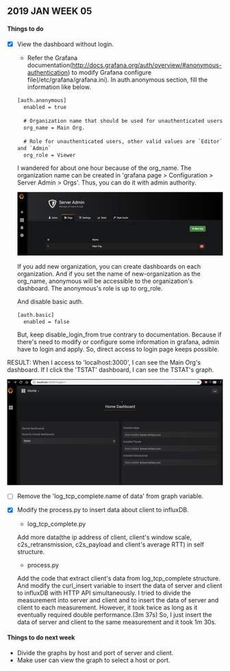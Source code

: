 ## 2019 JAN WEEK 05

#### Things to do

- [x] View the dashboard without login.

	- Refer the Grafana documentation(http://docs.grafana.org/auth/overview/#anonymous-authentication) to modify Grafana configure file(/etc/grafana/grafana.ini).
	In auth.anonymous section, fill the information like below.
	
	<pre><code>[auth.anonymous]
	enabled = true

	# Organization name that should be used for unauthenticated users
	org_name = Main Org.

	# Role for unauthenticated users, other valid values are `Editor` and `Admin`
	org_role = Viewer</pre></code>
	
	I wandered for about one hour because of the org_name. The organization name can be created in 'grafana page > Configuration > Server Admin > Orgs'. Thus, you can do it with admin authority. 

	![org_name](./img/org_name.png)

	If you add new organization, you can create dashboards on each organization. And if you set the name of new-organization as the org_name, anonymous will be accessible to the organization's dashboard. The anonymous's role is up to org_role.

	And disable basic auth.

	<pre><code>[auth.basic]
	enabled = false</pre></code>

	But, keep disable_login_from true contrary to documentation. Because if there's need to modify or configure some information in grafana, admin have to login and apply. So, direct access to login page keeps possible.

RESULT: When I access to 'localhost:3000', I can see the Main Org's dashboard. If I click the 'TSTAT' dashboard, I can see the TSTAT's graph.

![access_capture](./img/access_capture.png)

- [ ] Remove the 'log_tcp_complete.name of data' from graph variable.

- [x] Modify the process.py to insert data about client to influxDB.

	- log_tcp_complete.py

	Add more data(the ip address of client, client's window scale, c2s_retransmission, c2s_payload and client's average RTT) in self structure.

	- process.py

	Add the code that extract client's data from log_tcp_complete structure. And modify the curl_insert variable to insert the data of server and client to influxDB with HTTP API simultaneously. I tried to divide the measurement into server and client and to insert the data of server and client to each measurement. However, it took twice as long as it eventually required double performance.(3m 37s) So, I just insert the data of server and client to the same measurement and it took 1m 30s.

#### Things to do next week

- Divide the graphs by host and port of server and client.
- Make user can view the graph to select a host or port.
